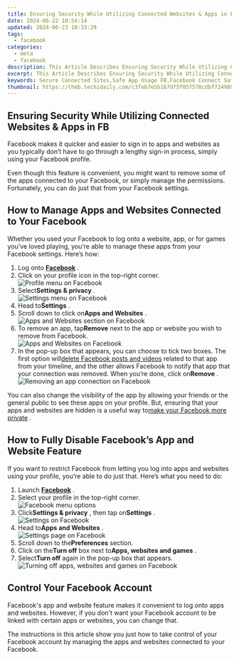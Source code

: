 ```yaml
---
title: Ensuring Security While Utilizing Connected Websites & Apps in FB
date: 2024-06-22 18:54:14
updated: 2024-06-23 10:33:29
tags:
  - facebook
categories:
  - meta
  - facebook
description: This Article Describes Ensuring Security While Utilizing Connected Websites & Apps in FB
excerpt: This Article Describes Ensuring Security While Utilizing Connected Websites & Apps in FB
keywords: Secure Connected Sites,Safe App Usage FB,Facebook Connect Safety,Protect Online Web Apps,Security for FB Integration,Safe FB App Interaction,Enhanced FB Site Security
thumbnail: https://thmb.techidaily.com/c3feb7e5b167df5f057578cdbf724989b5f25148052cd8949359804b1109e7ca.png
---
```


## Ensuring Security While Utilizing Connected Websites & Apps in FB

 Facebook makes it quicker and easier to sign in to apps and websites as you typically don’t have to go through a lengthy sign-in process, simply using your Facebook profile.

 Even though this feature is convenient, you might want to remove some of the apps connected to your Facebook, or simply manage the permissions. Fortunately, you can do just that from your Facebook settings.

## How to Manage Apps and Websites Connected to Your Facebook

 Whether you used your Facebook to log onto a website, app, or for games you’ve loved playing, you’re able to manage these apps from your Facebook settings. Here’s how:

1. Log onto **[Facebook](https://www.facebook.com/)**  .
2. Click on your profile icon in the top-right corner.  
![Profile menu on Facebook](https://static1.makeuseofimages.com/wordpress/wp-content/uploads/2022/09/Profile-Facebook-Page.jpg)
3. Select**Settings & privacy** .  
![Settings menu on Facebook](https://static1.makeuseofimages.com/wordpress/wp-content/uploads/2022/09/Profile-Settings-Page.jpg)
4. Head to**Settings** .
5. Scroll down to click on**Apps and Websites** .  
![Apps and Websites section on Facebook](https://static1.makeuseofimages.com/wordpress/wp-content/uploads/2022/09/Facebook-Apps-Settings.jpg)
6. To remove an app, tap**Remove** next to the app or website you wish to remove from Facebook.  
![Apps and Websites on Facebook](https://static1.makeuseofimages.com/wordpress/wp-content/uploads/2022/09/Facebook-App-Removal.jpg)
7. In the pop-up box that appears, you can choose to tick two boxes. The first option will[delete Facebook posts and videos](https://www.makeuseof.com/how-to-delete-facebook-posts/) related to that app from your timeline, and the other allows Facebook to notify that app that your connection was removed. When you’re done, click on**Remove** .  
![Removing an app connection on Facebook](https://static1.makeuseofimages.com/wordpress/wp-content/uploads/2022/09/App-Removal-Confirmation.jpg)

 You can also change the visibility of the app by allowing your friends or the general public to see these apps on your profile. But, ensuring that your apps and websites are hidden is a useful way to[make your Facebook more private](https://www.makeuseof.com/facebook-privacy-settings-you-should-change/) .

## How to Fully Disable Facebook’s App and Website Feature

 If you want to restrict Facebook from letting you log into apps and websites using your profile, you’re able to do just that. Here’s what you need to do:

1. Launch **[Facebook](https://www.makeuseof.com/how-to-delete-facebook-posts/)**  .
2. Select your profile in the top-right corner.  
![Facebook menu options](https://static1.makeuseofimages.com/wordpress/wp-content/uploads/2022/09/Facebook-Menu-Profile.jpg)
3. Click**Settings & privacy** , then tap on**Settings** .  
![Settings on Facebook](https://static1.makeuseofimages.com/wordpress/wp-content/uploads/2022/09/Facebook-Settings-Menu.jpg)
4. Head to**Apps and Websites** .  
![Settings page on Facebook](https://static1.makeuseofimages.com/wordpress/wp-content/uploads/2022/09/Facebook-Turn-Off.jpg)
5. Scroll down to the**Preferences** section.
6. Click on the**Turn off** box next to**Apps, websites and games** .
7. Select**Turn off** again in the pop-up box that appears.  
![Turning off apps, websites and games on Facebook](https://static1.makeuseofimages.com/wordpress/wp-content/uploads/2022/09/Facebook-Disable-Feature.jpg)

## Control Your Facebook Account

 Facebook's app and website feature makes it convenient to log onto apps and websites. However, if you don't want your Facebook account to be linked with certain apps or websites, you can change that.

 The instructions in this article show you just how to take control of your Facebook account by managing the apps and websites connected to your Facebook.


<ins class="adsbygoogle"
     style="display:block"
     data-ad-format="autorelaxed"
     data-ad-client="ca-pub-7571918770474297"
     data-ad-slot="1223367746"></ins>



<ins class="adsbygoogle"
     style="display:block"
     data-ad-client="ca-pub-7571918770474297"
     data-ad-slot="8358498916"
     data-ad-format="auto"
     data-full-width-responsive="true"></ins>
